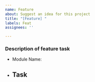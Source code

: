 ```yaml
---
name: Feature
about: Suggest an idea for this project
title: "[Feature] "
labels: Feat
assignees: ''

---
```


### Description of feature task

- Module Name: 

- Task
  -   
